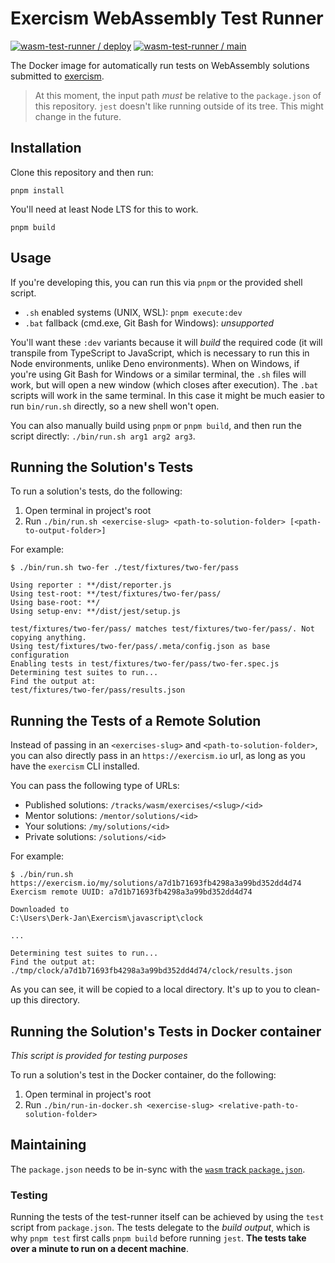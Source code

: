 # Exercism WebAssembly Test Runner

[![wasm-test-runner / deploy](https://github.com/exercism/wasm-test-runner/actions/workflows/deploys.yml/badge.svg)](https://github.com/exercism/wasm-test-runner/actions/workflows/deploys.yml) [![wasm-test-runner / main](https://github.com/exercism/wasm-test-runner/actions/workflows/ci.js.yml/badge.svg)](https://github.com/exercism/wasm-test-runner/actions/workflows/ci.js.yml)

The Docker image for automatically run tests on WebAssembly solutions submitted to [exercism][web-exercism].

> At this moment, the input path _must_ be relative to the `package.json` of this repository.
> `jest` doesn't like running outside of its tree.
> This might change in the future.

## Installation

Clone this repository and then run:

```shell
pnpm install
```

You'll need at least Node LTS for this to work.

```shell
pnpm build
```

## Usage

If you're developing this, you can run this via `pnpm` or the provided shell script.

- `.sh` enabled systems (UNIX, WSL): `pnpm execute:dev`
- `.bat` fallback (cmd.exe, Git Bash for Windows): _unsupported_

You'll want these `:dev` variants because it will _build_ the required code (it will transpile from TypeScript to JavaScript, which is necessary to run this in Node environments, unlike Deno environments).
When on Windows, if you're using Git Bash for Windows or a similar terminal, the `.sh` files will work, but will open a new window (which closes after execution).
The `.bat` scripts will work in the same terminal.
In this case it might be much easier to run `bin/run.sh` directly, so a new shell won't open.

You can also manually build using `pnpm` or `pnpm build`, and then run the script directly: `./bin/run.sh arg1 arg2 arg3`.

## Running the Solution's Tests

To run a solution's tests, do the following:

1. Open terminal in project's root
2. Run `./bin/run.sh <exercise-slug> <path-to-solution-folder> [<path-to-output-folder>]`

For example:

```shell
$ ./bin/run.sh two-fer ./test/fixtures/two-fer/pass

Using reporter : **/dist/reporter.js
Using test-root: **/test/fixtures/two-fer/pass/
Using base-root: **/
Using setup-env: **/dist/jest/setup.js

test/fixtures/two-fer/pass/ matches test/fixtures/two-fer/pass/. Not copying anything.
Using test/fixtures/two-fer/pass/.meta/config.json as base configuration
Enabling tests in test/fixtures/two-fer/pass/two-fer.spec.js
Determining test suites to run...
Find the output at:
test/fixtures/two-fer/pass/results.json
```

## Running the Tests of a Remote Solution

Instead of passing in an `<exercises-slug>` and `<path-to-solution-folder>`, you can also directly pass in an `https://exercism.io` url, as long as you have the `exercism` CLI installed.

You can pass the following type of URLs:

- Published solutions: `/tracks/wasm/exercises/<slug>/<id>`
- Mentor solutions: `/mentor/solutions/<id>`
- Your solutions: `/my/solutions/<id>`
- Private solutions: `/solutions/<id>`

For example:

```
$ ./bin/run.sh https://exercism.io/my/solutions/a7d1b71693fb4298a3a99bd352dd4d74
Exercism remote UUID: a7d1b71693fb4298a3a99bd352dd4d74

Downloaded to
C:\Users\Derk-Jan\Exercism\javascript\clock

...

Determining test suites to run...
Find the output at:
./tmp/clock/a7d1b71693fb4298a3a99bd352dd4d74/clock/results.json
```

As you can see, it will be copied to a local directory.
It's up to you to clean-up this directory.

## Running the Solution's Tests in Docker container

_This script is provided for testing purposes_

To run a solution's test in the Docker container, do the following:

1. Open terminal in project's root
2. Run `./bin/run-in-docker.sh <exercise-slug> <relative-path-to-solution-folder>`

## Maintaining

The `package.json` needs to be in-sync with the [`wasm` track `package.json`][git-wasm].

### Testing

Running the tests of the test-runner itself can be achieved by using the `test` script from `package.json`.
The tests delegate to the _build output_, which is why `pnpm test` first calls `pnpm build` before running `jest`.
**The tests take over a minute to run on a decent machine**.

[web-exercism]: https://exercism.io
[git-automated-tests]: https://github.com/exercism/automated-tests
[git-wasm]: https://github.com/exercism/wasm

